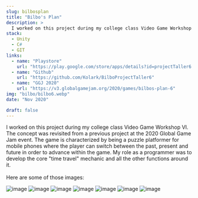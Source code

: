 ```yaml
---
slug: bilbosplan
title: "Bilbo's Plan"
description: >
  I worked on this project during my college class Video Game Workshop VI. The game is characterized by being a puzzle platformer for mobile phones where the player can switch between the past, present and future in order to advance within the game.
stack:
  - Unity
  - C#
  - GIT
links:
  - name: "Playstore"
    url: "https://play.google.com/store/apps/details?id=projectTaller6.BilbosPlan"
  - name: "Github"
    url: "https://github.com/Kolark/BilboProjectTaller6"
  - name: "GGJ 2020"
    url: "https://v3.globalgamejam.org/2020/games/bilbos-plan-6"
img: "bilbo/bilbo6.webp"
date: "Nov 2020"

draft: false
---
```


I worked on this project during my college class Video Game Workshop VI. The concept was revisited from a previous project at the 2020 Global Game Jam event. The game is characterized by being a puzzle platformer for mobile phones where the player can switch between the past, present and future in order to advance within the game. My role as a programmer was to develop the core \"time travel\" mechanic and all the other functions around it.\
\
Here are some of those images:

![image](/imgs/bilbo/bilbo1.webp)
![image](/imgs/bilbo/bilbo2.webp)
![image](/imgs/bilbo/bilbo3.webp)
![image](/imgs/bilbo/bilbo4.webp)
![image](/imgs/bilbo/bilbo5.webp)
![image](/imgs/bilbo/bilbo6.webp)
![image](/imgs/bilbo/bilbo7.webp)